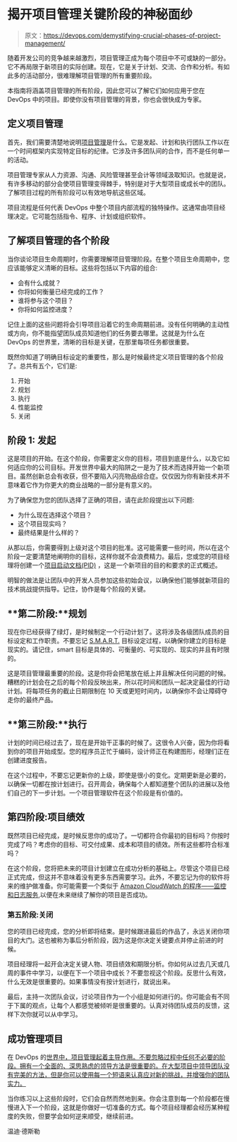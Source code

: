 # 揭开项目管理关键阶段的神秘面纱

> 原文：<https://devops.com/demystifying-crucial-phases-of-project-management/>

随着开发公司的竞争越来越激烈，项目管理正成为每个项目中不可或缺的一部分。它不再局限于新项目的实际创建。现在，它是关于计划、交流、合作和分析。有如此多的活动部分，很难理解项目管理的所有重要阶段。

本指南将涵盖项目管理的所有阶段，因此您可以了解它们如何应用于您在 DevOps 中的项目。即使你没有项目管理的背景，你也会很快成为专家。

## 定义项目管理

首先，我们需要清楚地说明[项目管理](https://www.pmi.org/about/learn-about-pmi/what-is-project-management)是什么。它是发起、计划和执行团队工作以在一个时间框架内实现特定目标的纪律。它涉及许多团队间的合作，而不是任何单一的活动。

项目管理专家从人力资源、沟通、风险管理甚至会计等领域汲取知识。也就是说，有许多移动的部分会使项目管理变得棘手，特别是对于大型项目或成长中的团队。了解项目过程的所有阶段可以有效地导航这些区域。

项目流程是任何代表 DevOps 中整个项目内部流程的独特操作。这通常由项目经理决定。它可能包括指令、程序、计划或组织软件。

## 了解项目管理的各个阶段

当你谈论项目生命周期时，你需要理解项目管理阶段。在整个项目生命周期中，您应该能够定义清晰的目标。这些将包括以下内容的组合:

*   会有什么成就？
*   你将如何衡量已经完成的工作？
*   谁将参与这个项目？
*   你将如何监控进度？

记住上面的这些问题将会引导项目沿着它的生命周期前进。没有任何明确的主动性或方向，你不能指望团队成员知道他们的任务要去哪里。这就是为什么在 DevOps 的世界里，清晰的目标是关键，在那里每项任务都很重要。

既然你知道了明确目标设定的重要性，那么是时候最终定义项目管理的各个阶段了。总共有五个，它们是:

1.  开始
2.  规划
3.  执行
4.  性能监控
5.  关闭

## **阶段** 1: **发起**

这是项目的开始。在这个阶段，你需要定义你的目标，项目到底是什么，以及它如何适应你的公司目标。开发世界中最大的陷阱之一是为了技术而选择开始一个新项目。虽然创新总会有收获，但不要陷入闪亮物品综合症。仅仅因为你有新技术并不意味着它作为你更大的商业战略的一部分是有意义的。

为了确保您为您的团队选择了正确的项目，请在此阶段提出以下问题:

*   为什么现在选择这个项目？
*   这个项目现实吗？
*   最终结果是什么样的？

从那以后，你需要得到上级对这个项目的批准。这可能需要一些时间，所以在这个阶段一定要清楚地阐明你的目标，这样你就不会浪费精力。最后，您或您的项目经理将创建一个[项目启动文档(PID)](https://www.toolshero.com/project-management/project-initiation-document-pid/) ，这是一个新项目的目的和要求的正式概述。

明智的做法是让团队中的开发人员参加这些初始会议，以确保他们能够就新项目的技术挑战提供指导。记住，协作是每个阶段的关键。

## **第二阶段:**规划

现在你已经获得了绿灯，是时候制定一个行动计划了。这将涉及各级团队成员的目标设定和工作职责。不要忘记 [S.M.A.R.T.](https://www.mindtools.com/pages/article/smart-goals.htm) 目标设定过程，以确保你建立的目标是现实的。请记住，smart 目标是具体的、可衡量的、可实现的、现实的并且有时限的。

这是项目管理最重要的阶段。这是你将会把笔放在纸上并且解决任何问题的时候。糟糕的计划会在之后的每个阶段反映出来，所以花时间和团队一起决定最佳的行动计划。将每项任务的截止日期限制在 10 天或更短时间内，以确保你不会让障碍夺走你的最终产品。

## **第三阶段:**执行

计划的时间已经过去了，现在是开始干正事的时候了。这很令人兴奋，因为你将看到你的项目开始成型。您的程序员正忙于编码，设计师正在构建图形，经理们正在创建进度报告。

在这个过程中，不要忘记更新你的上级，即使是很小的变化。定期更新是必要的，以确保一切都在按计划进行。召开周会，确保每个人都知道整个团队的进展以及他们自己的下一步计划。一个项目管理软件在这个阶段是有价值的。

## **第四阶段:项目**绩效

既然项目已经完成，是时候反思你的成功了。一切都符合你最初的目标吗？你按时完成了吗？考虑你的目标、可交付成果、成本和项目的绩效。所有这些都符合标准吗？

在这个阶段，您将把未来的项目计划建立在成功分析的基础上。尽管这个项目已经正式完成，但这并不意味着没有更多东西需要学习。此外，不要忘记为你的软件将来的维护做准备。你可能需要一个类似于 [Amazon CloudWatch 的程序——监控和日志服务](https://help.papertrailapp.com/kb/hosting-services/amazon-cloudwatch/),以便在未来继续了解你的项目是否成功。

### **第五阶段:关闭**

您的项目已经完成，您的分析即将结束。是时候跟进最后的作品了，永远关闭你项目的大门。这也被称为事后分析阶段，因为这是你决定关键要点并停止前进的时候。

项目经理将一起开会决定关键人物、项目绩效和期限分析。你如何从过去几天或几周的事件中学习，以便在下一个项目中成长？不要忽视这个阶段。反思什么有效，什么无效是很重要的。如果事情没有按计划进行，就说出来。

最后，主持一次团队会议，讨论项目作为一个小组是如何进行的。你可能会有不同于下属的观点，让每个人都感觉被倾听是很重要的。认真对待团队成员的反馈，这样下次你就可以从中学习。

## 成功管理项目

在 DevOps 的[世界中，项目管理起着主导作用。不要忽略过程中任何不必要的阶段。拥有一个全面的、深思熟虑的领导方法是很重要的。在大型项目中领导团队没有完美的方法，但是你可以使用每一个短语来认真应对新的挑战，并增强你的团队实力。](https://devopsideas.com/things-learn-devops-devops-career-roadmap/)

当你练习以上这些阶段时，它们会自然而然地到来。你会注意到每一个阶段都在慢慢进入下一个阶段，这就是你做好一切准备的方式。每个项目经理都会经历某种程度的失败，但要学会如何逆来顺受，继续前进。

温迪·德斯勒